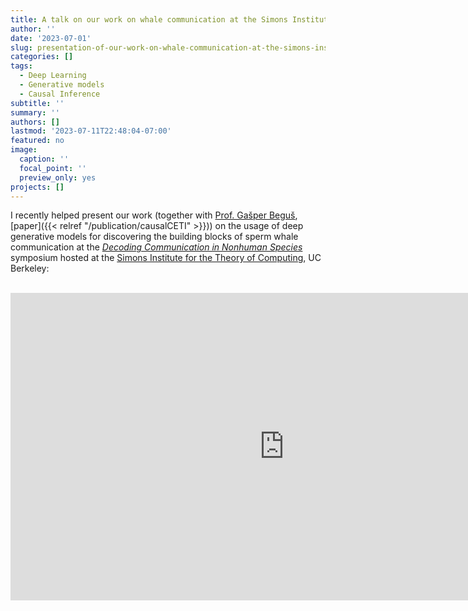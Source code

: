 ```yaml
---
title: A talk on our work on whale communication at the Simons Institute
author: ''
date: '2023-07-01'
slug: presentation-of-our-work-on-whale-communication-at-the-simons-institute
categories: []
tags:
  - Deep Learning
  - Generative models 
  - Causal Inference
subtitle: ''
summary: ''
authors: []
lastmod: '2023-07-11T22:48:04-07:00'
featured: no
image:
  caption: ''
  focal_point: ''
  preview_only: yes
projects: []
---
```


I recently helped present our work (together with [Prof. Gašper Beguš](https://twitter.com/BerkeleySCLab), [paper]({{< relref "/publication/causalCETI" >}})) 
on the usage of deep generative models for discovering the building blocks of sperm whale communication at the [*Decoding Communication in Nonhuman Species*](https://simons.berkeley.edu/workshops/decoding-communication-nonhuman-species-ii-co-hosted-project-ceti) symposium hosted
at the [Simons Institute for the Theory of Computing](https://simons.berkeley.edu/homepage), UC Berkeley:

<br/>

<iframe width="875" height="492" src="https://www.youtube.com/embed/jFo59fDlOho" 
title="Generative AI and What Is Meaningful Sperm Whale Communication" frameborder="0" 
allow="accelerometer; autoplay; clipboard-write; encrypted-media; gyroscope; picture-in-picture; web-share" allowfullscreen></iframe>
